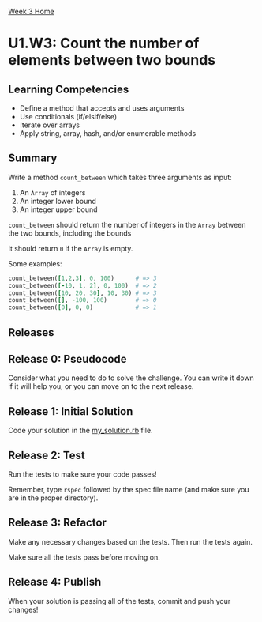 [Week 3 Home](../../)

# U1.W3: Count the number of elements between two bounds

## Learning Competencies
- Define a method that accepts and uses arguments
- Use conditionals (if/elsif/else)
- Iterate over arrays
- Apply string, array, hash, and/or enumerable methods

## Summary
Write a method `count_between` which takes three arguments as input:

1. An `Array` of integers
2. An integer lower bound
3. An integer upper bound

`count_between` should return the number of integers in the `Array` between the two bounds, including the bounds

It should return `0` if the `Array` is empty.

Some examples:

```ruby
count_between([1,2,3], 0, 100)      # => 3
count_between([-10, 1, 2], 0, 100)  # => 2
count_between([10, 20, 30], 10, 30) # => 3
count_between([], -100, 100)        # => 0
count_between([0], 0, 0)            # => 1
```

## Releases

## Release 0: Pseudocode
Consider what you need to do to solve the challenge. You can write it down if it will help you, or you can move on to the next release.

## Release 1: Initial Solution
Code your solution in the [my_solution.rb](my_solution.rb) file.

## Release 2: Test
Run the tests to make sure your code passes!

Remember, type `rspec` followed by the spec file name (and make sure you are in the proper directory).

## Release 3: Refactor
Make any necessary changes based on the tests. Then run the tests again.

Make sure all the tests pass before moving on.

## Release 4: Publish
When your solution is passing all of the tests, commit and push your changes!